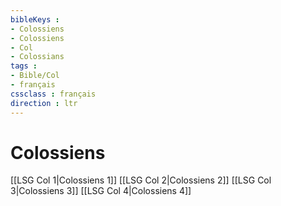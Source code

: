 ```yaml
---
bibleKeys : 
- Colossiens
- Colossiens
- Col
- Colossians
tags : 
- Bible/Col
- français
cssclass : français
direction : ltr
---
```


# Colossiens

[[LSG Col 1|Colossiens 1]]
[[LSG Col 2|Colossiens 2]]
[[LSG Col 3|Colossiens 3]]
[[LSG Col 4|Colossiens 4]]
